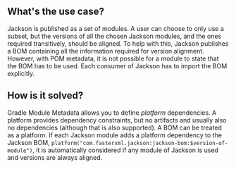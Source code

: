 ## What's the use case?

Jackson is published as a set of modules.
A user can choose to only use a subset, but the versions of all the chosen Jackson modules, and the ones required transitively, should be aligned.
To help with this, Jackson publishes a BOM containing all the information required for version alignment.
However, with POM metadata, it is not possible for a module to state that the BOM has to be used.
Each consumer of Jackson has to import the BOM explicitly.

## How is it solved?

Gradle Module Metadata allows you to define _platform_ dependencies.
A platform provides dependency constraints, but no artifacts and usually also no dependencies (although that is also supported).
A BOM can be treated as a platform.
If each Jackson module adds a platform dependency to the Jackson BOM, `platform("com.fasterxml.jackson:jackson-bom:$version-of-module")`, it is automatically considered if any module of Jackson is used and versions are always aligned.
